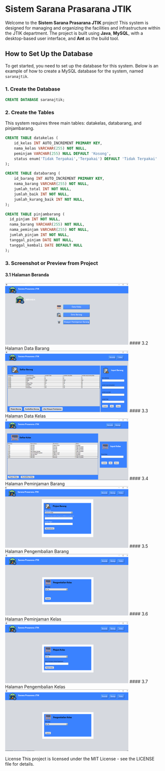 # Sistem Sarana Prasarana JTIK

Welcome to the **Sistem Sarana Prasarana JTIK** project! This system is designed for managing and organizing the facilities and infrastructure within the JTIK department. The project is built using **Java**, **MySQL**, with a desktop-based user interface, and **Ant** as the build tool.

## How to Set Up the Database

To get started, you need to set up the database for this system. Below is an example of how to create a MySQL database for the system, named `saranajtik`.

### 1. Create the Database

```sql
CREATE DATABASE saranajtik;
```

### 2. Create the Tables
This system requires three main tables: datakelas, databarang, and pinjambarang.
```sql
CREATE TABLE datakelas (
    id_kelas INT AUTO_INCREMENT PRIMARY KEY,
    nama_kelas VARCHAR(255) NOT NULL,
    peminjam VARCHAR(255) NULL DEFAULT 'Kosong',
    status enum('Tidak Terpakai','Terpakai') DEFAULT 'Tidak Terpakai'
);
```
```sql
CREATE TABLE databarang (
    id_barang INT AUTO_INCREMENT PRIMARY KEY,
    nama_barang VARCHAR(255) NOT NULL,
    jumlah_total INT NOT NULL,
    jumlah_baik INT NOT NULL,
    jumlah_kurang_baik INT NOT NULL,
);
```
```sql
CREATE TABLE pinjambarang (
  id_pinjam INT NOT NULL,
  nama_barang VARCHAR(255) NOT NULL,
  nama_peminjam VARCHAR(255) NOT NULL,
  jumlah_pinjam INT NOT NULL,
  tanggal_pinjam DATE NOT NULL,
  tanggal_kembali DATE DEFAULT NULL
);
```

### 3. Screenshot or Preview from Project
#### 3.1 Halaman Beranda
<img src="Beranda.png" alt="Beranda" width="400" height="200" />
#### 3.2 Halaman Data Barang
<img src="Data Barang.png" alt="Data Barang" width="400" height="200" />
#### 3.3 Halaman Data Kelas
<img src="Data Kelas.png" alt="Data Kelas" width="400" height="200" />
#### 3.4 Halaman Peminjaman Barang
<img src="Pinjam Barang.png" alt="Pinjam Barang" width="400" height="200" />
#### 3.5 Halaman Pengembalian Barang
<img src="Pengembalian Barang.png" alt="Pengembalian Barang" width="400" height="200" />
#### 3.6 Halaman Peminjaman Kelas
<img src="Pinjam Kelas.png" alt="Pinjam Kelas" width="400" height="200" />
#### 3.7 Halaman Pengembalian Kelas
<img src="Pengembalian Kelas.png" alt="Pengembalian Kelas" width="400" height="200" />

License
This project is licensed under the MIT License - see the LICENSE file for details.

